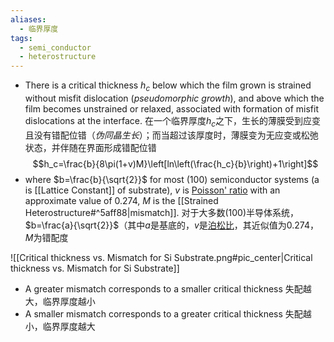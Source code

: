 ```yaml
---
aliases:
  - 临界厚度
tags:
  - semi_conductor
  - heterostructure
---
```


- There is a critical thickness $h_c$ below which the film grown is strained without misfit dislocation (*pseudomorphic growth*), and above which the film becomes unstrained or relaxed, associated with formation of misfit dislocations at the interface.
  在一个临界厚度$h_c$之下，生长的薄膜受到应变且没有错配位错（_伪同晶生长_）；而当超过该厚度时，薄膜变为无应变或松弛状态，并伴随在界面形成错配位错$$h_c=\frac{b}{8\pi(1+v)M}\left[ln\left(\frac{h_c}{b}\right)+1\right]$$
- where $b=\frac{b}{\sqrt{2}}$ for most (100) semiconductor systems (a is [[Lattice Constant]] of substrate), $v$ is [Poisson' ratio]([泊松系数_百度百科](https://baike.baidu.com/item/%E6%B3%8A%E6%9D%BE%E7%B3%BB%E6%95%B0/9914992?fr=ge_ala)) with an approximate value of 0.274, $M$ is the [[Strained Heterostructure#^5aff88|mismatch]].
  对于大多数(100)半导体系统，$b=\frac{a}{\sqrt{2}}$（其中$a$是基底的，$v$是[泊松比](https://baike.baidu.com/item/%E6%B3%8A%E6%9D%BE%E7%B3%BB%E6%95%B0/9914992?fr=ge_ala)，其近似值为0.274，$M$为错配度

![[Critical thickness vs. Mismatch for Si Substrate.png#pic_center|Critical thickness vs. Mismatch for Si Substrate]]
- A greater mismatch corresponds to a smaller critical thickness
  失配越大，临界厚度越小
- A smaller mismatch corresponds to a greater critical thickness
  失配越小，临界厚度越大
  